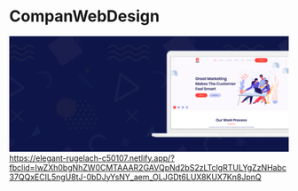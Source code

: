 # CompanWebDesign
![Alt text for the image](portfolio/img/agency-bg.png)
https://elegant-rugelach-c50107.netlify.app/?fbclid=IwZXh0bgNhZW0CMTAAAR2GAVQpNd2bS2zLTclgRTULYgZzNHabc37QQxECIL5ngU8tJ-0bDJyYsNY_aem_OLJGDt6LUX8KUX7Kn8JpnQ
